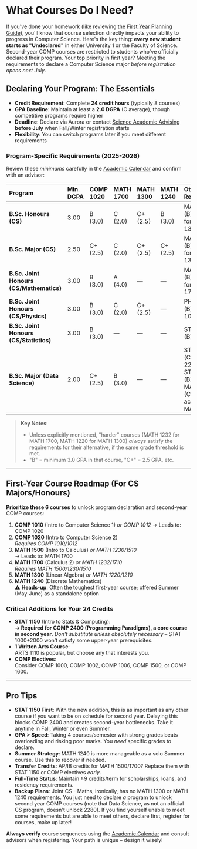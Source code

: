 # What Courses Do I Need?

If you've done your homework (like reviewing the [First Year Planning Guide](https://umanitoba.ca/science/first-year-planning-guide)), you'll know that course selection directly impacts your ability to progress in Computer Science. Here's the key thing: **every new student starts as "Undeclared"** in either University 1 or the Faculty of Science. Second-year COMP courses are restricted to students who've officially declared their program. Your top priority in first year? Meeting the requirements to declare a Computer Science major *before registration opens next July*.

## Declaring Your Program: The Essentials
- **Credit Requirement**: Complete **24 credit hours** (typically 8 courses)  
- **GPA Baseline**: Maintain at least a **2.0 DGPA** (C average), though competitive programs require higher  
- **Deadline**: Declare via Aurora or contact [Science Academic Advising](https://umanitoba.ca/science/student-experience/academic-advising) **before July** when Fall/Winter registration starts  
- **Flexibility**: You can switch programs later if you meet different requirements  

### Program-Specific Requirements (2025-2026)
Review these *minimums* carefully in the [Academic Calendar](https://umanitoba.ca/calendar) and confirm with an advisor:

| Program                                  | Min. DGPA | COMP 1020 | MATH 1700 | MATH 1300 | MATH 1240 | Other Requirements         |
| :--------------------------------------- | :-------- | :-------- | :-------- | :-------- | :-------- | :------------------------- |
| **B.Sc. Honours (CS)**                   | 3.00      | B (3.0)   | C (2.0)   | C+ (2.5)  | B (3.0)   | MATH 1210 (B) accepted for MATH 1300 |
| **B.Sc. Major (CS)**                     | 2.50      | C+ (2.5)  | C (2.0)   | C+ (2.5)  | C+ (2.5)  | MATH 1210 (B) accepted for MATH 1300 |
| **B.Sc. Joint Honours (CS/Mathematics)** | 3.00      | B (3.0)   | A (4.0)   | —         | —         | MATH 1232 (B) accepted for MATH 1700 |
| **B.Sc. Joint Honours (CS/Physics)**     | 3.00      | B (3.0)   | C (2.0)   | C+ (2.5)  | —         | PHYS 1070 (B) or PHYS 1030 (B+) |
| **B.Sc. Joint Honours (CS/Statistics)**  | 3.00      | B (3.0)   | —         | —         | —         | STAT 2150 (B)              |
| **B.Sc. Major (Data Science)**           | 2.00      | C+ (2.5)  | B (3.0)   | —         | —         | STAT 1150 (C+) or STAT 2220 (C+) or STAT 2000 (B)<br>MATH 1232 (C+) accepted for MATH 1700 |

> **Key Notes**:  
> - Unless explicitly mentioned, "harder" courses (MATH 1232 for MATH 1700, MATH 1220 for MATH 1300) *always* satisfy the requirements for their alternative, if the same grade threshold is met.
> - "B" = minimum 3.0 GPA in that course, "C+" = 2.5 GPA, etc.

---

## First-Year Course Roadmap (For CS Majors/Honours)
**Prioritize these 6 courses** to unlock program declaration and second-year COMP courses:

1. **COMP 1010** (Intro to Computer Science 1) *or COMP 1012*
   → Leads to: COMP 1020  
2. **COMP 1020** (Intro to Computer Science 2)  
   *Requires COMP 1010/1012*  
3. **MATH 1500** (Intro to Calculus) *or MATH 1230/1510*  
   → Leads to: MATH 1700  
4. **MATH 1700** (Calculus 2) *or MATH 1232/1710*  
   *Requires MATH 1500/1230/1510*  
5. **MATH 1300** (Linear Algebra) *or MATH 1220/1210*  
6. **MATH 1240** (Discrete Mathematics)  
   ⚠️ **Heads-up**: Often the toughest first-year course; offered Summer (May-June) as a standalone option  

### Critical Additions for Your 24 Credits
- **STAT 1150** (Intro to Stats & Computing):  
  **→ Required for COMP 2400 (Programming Paradigms), a core course in second year**. *Don't substitute unless absolutely necessary* – STAT 1000+2000 won't satisfy some upper-year prerequisites.  
- **1 Written Arts Course**:  
  ARTS 1110 is popular, but choose any that interests you.  
- **COMP Electives**:  
  Consider COMP 1000, COMP 1002, COMP 1006, COMP 1500, or COMP 1600.  

---

## Pro Tips
- **STAT 1150 First**: With the new addition, this is as important as any other course if you want to be on schedule for second year. Delaying this blocks COMP 2400 and creates second-year bottlenecks. Take it anytime in Fall, Winter or even Summer. 
- **GPA > Speed**: Taking 4 courses/semester with strong grades beats overloading and risking poor marks. You *need* specific grades to declare.  
- **Summer Strategy**: MATH 1240 is more manageable as a solo Summer course. Use this to recover if needed.
- **Transfer Credits**: AP/IB credits for MATH 1500/1700? Replace them with STAT 1150 or COMP electives *early*.  
- **Full-Time Status**: Maintain ≥9 credits/term for scholarships, loans, and residency requirements.  
- **Backup Plans**: Joint CS - Maths, ironically, has no MATH 1300 or MATH 1240 requirements. You just need to declare *a* program to unlock second year COMP courses (note that Data Science, as not an official CS program, doesn't unlock 2280). If you find yourself unable to meet some requirements but are able to meet others, declare first, register for courses, make up later!

**Always verify** course sequences using the [Academic Calendar](https://umanitoba.ca/calendar) and consult advisors when registering. Your path is unique – design it wisely!

